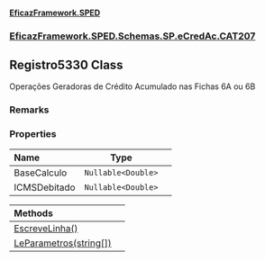 #### [EficazFramework.SPED](EficazFrameworkSPED.md 'EficazFramework SPED')
### [EficazFramework.SPED.Schemas.SP.eCredAc.CAT207](EficazFramework.SPED.Schemas.SP.eCredAc.CAT207.md 'EficazFramework.SPED.Schemas.SP.eCredAc.CAT207')

## Registro5330 Class

Operações Geradoras de Crédito Acumulado nas Fichas 6A ou 6B

### Remarks
### Properties

| Name | Type | |
| :--- | :---: | :--- |
| BaseCalculo | `Nullable<Double>` |  |
| ICMSDebitado | `Nullable<Double>` |  |

| Methods | |
| :--- | :--- |
| [EscreveLinha()](EficazFramework.SPED.Schemas.SP.eCredAc.CAT207/Registro5330/EscreveLinha().md 'EficazFramework.SPED.Schemas.SP.eCredAc.CAT207.Registro5330.EscreveLinha()') | |
| [LeParametros(string[])](EficazFramework.SPED.Schemas.SP.eCredAc.CAT207/Registro5330/LeParametros(string[]).md 'EficazFramework.SPED.Schemas.SP.eCredAc.CAT207.Registro5330.LeParametros(string[])') | |
